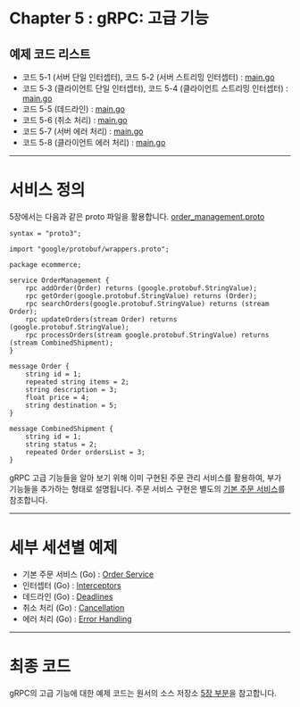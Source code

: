 # Chapter 5 : gRPC: 고급 기능

## 예제 코드 리스트
- 코드 5-1 (서버 단일 인터셉터), 코드 5-2 (서버 스트리밍 인터셉터) : [main.go](01-Interceptors/order-service/server/main.go)
- 코드 5-3 (클라이언트 단일 인터셉터), 코드 5-4 (클라이언트 스트리밍 인터셉터) : [main.go](01-Interceptors/order-service/client/main.go)
- 코드 5-5 (데드라인) : [main.go](02-Deadlines/order-service/client/main.go)
- 코드 5-6 (취소 처리) : [main.go](03-Cancellation/order-service/client/main.go)
- 코드 5-7 (서버 에러 처리) : [main.go](04-ErrorHandling/order-service/server/main.go)
- 코드 5-8 (클라이언트 에러 처리) : [main.go](04-ErrorHandling/order-service/client/main.go)

---
# 서비스 정의
5장에서는 다음과 같은 proto 파일을 활용합니다. [order_management.proto](order_management.go)
```
syntax = "proto3";

import "google/protobuf/wrappers.proto";

package ecommerce;

service OrderManagement {
    rpc addOrder(Order) returns (google.protobuf.StringValue);
    rpc getOrder(google.protobuf.StringValue) returns (Order);
    rpc searchOrders(google.protobuf.StringValue) returns (stream Order);
    rpc updateOrders(stream Order) returns (google.protobuf.StringValue);
    rpc processOrders(stream google.protobuf.StringValue) returns (stream CombinedShipment);
}

message Order {
    string id = 1;
    repeated string items = 2;
    string description = 3;
    float price = 4;
    string destination = 5;
}

message CombinedShipment {
    string id = 1;
    string status = 2;
    repeated Order ordersList = 3;
}
```

gRPC 고급 기능들을 알아 보기 위해 이미 구현된 주문 관리 서비스를 활용하여, 부가 기능들을 추가하는 형태로 설명됩니다.
주문 서비스 구현은 별도의 [기본 주문 서비스](./00-OrderService)를 참조합니다.

---
# 세부 세션별 예제

* 기본 주문 서비스 (Go) : [Order Service](./00-OrderService)
* 인터셉터 (Go) : [Interceptors](./01-Interceptors)
* 데드라인 (Go) : [Deadlines](./02-Deadlines)
* 취소 처리 (Go) : [Cancellation](./03-Cancellation)
* 에러 처리 (Go) : [Error Handling](./04-ErrorHandling)

---
# 최종 코드

gRPC의 고급 기능에 대한 예제 코드는 원서의 소스 저장소 [5장 부분](https://github.com/grpc-up-and-running/samples/tree/master/ch05)을 참고합니다.
